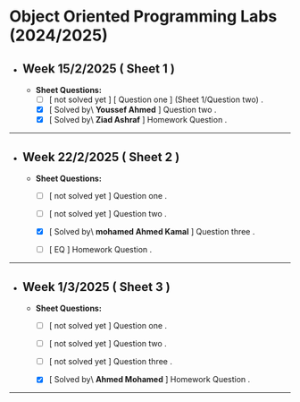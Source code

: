 # Object Oriented Programming Labs (2024/2025)

- ## Week 15/2/2025 ( Sheet 1 ) 
   
  - **Sheet Questions:**
	   - [ ] [ not solved yet ] [ Question one ] (Sheet 1/Question two) .
	   - [x] [ Solved by\ **Youssef Ahmed** ] Question two .
	   - [x] [ Solved by\ **Ziad Ashraf** ] Homework Question .

---


- ## Week 22/2/2025 ( Sheet 2 ) 
   
  - **Sheet Questions:**
	   - [ ] [ not solved yet ] Question one .
	   - [ ] [ not solved yet ] Question two .
	   - [x] [ Solved by\ **mohamed Ahmed Kamal** ] Question three .
	   - [ ] [ EQ ] Homework Question .


---

- ## Week 1/3/2025 ( Sheet 3 ) 
   
  - **Sheet Questions:**
	   - [ ] [ not solved yet ] Question one .
	   - [ ] [ not solved yet ] Question two .
	   - [ ] [ not solved yet ] Question three .
	   - [x] [ Solved by\ **Ahmed Mohamed** ] Homework Question .
     

---
